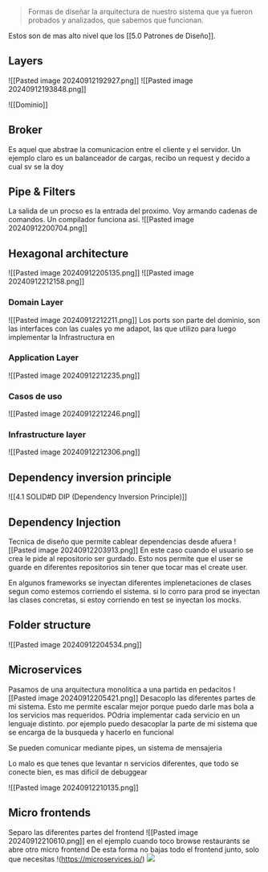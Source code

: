 > Formas de diseñar la arquitectura de nuestro sistema que ya fueron probados y analizados, que sabemos que funcionan.

Estos son de mas alto nivel que los [[5.0 Patrones de Diseño]].

## Layers 

![[Pasted image 20240912192927.png]]
![[Pasted image 20240912193848.png]]

![[Dominio]]
## Broker 
Es aquel que abstrae la comunicacion entre el cliente y el servidor. Un ejemplo claro es un balanceador de cargas, recibo un request y decido a cual sv se la doy

## Pipe & Filters 
La salida de un procso es la entrada del proximo. Voy armando cadenas de comandos. Un compilador funciona asi.
![[Pasted image 20240912200704.png]]

## Hexagonal architecture
![[Pasted image 20240912205135.png]]
![[Pasted image 20240912212158.png]]

### Domain Layer
![[Pasted image 20240912212211.png]]
Los ports son parte del dominio, son las interfaces con las cuales yo me adapot, las que utilizo para luego implementar la Infrastructura en 
### Application Layer 
![[Pasted image 20240912212235.png]]

### Casos de uso 
![[Pasted image 20240912212246.png]]

### Infrastructure layer 
![[Pasted image 20240912212306.png]]

## Dependency inversion principle 
![[4.1 SOLID#D DIP (Dependency Inversion Principle)]]

## Dependency Injection 
Tecnica de diseño que permite cablear dependencias desde afuera
![[Pasted image 20240912203913.png]]
En este caso cuando el usuario se crea le pide al repositorio ser gurdado. Esto nos permite que el user se guarde en diferentes repositorios sin tener que tocar mas el create user.

En algunos frameworks se inyectan diferentes implenetaciones de clases segun como estemos corriendo el sistema. si lo corro para prod se inyectan las clases concretas, si estoy corriendo en test se inyectan los mocks.

## Folder structure
![[Pasted image 20240912204534.png]]



## Microservices 
Pasamos de una arquitectura monolitica a una partida en pedacitos
![[Pasted image 20240912205421.png]]
Desacoplo las diferentes partes de mi sistema. Esto me permite escalar mejor porque puedo darle mas bola a los servicios mas requeridos.
POdria implementar cada servicio en un lenguaje distinto. 
por ejemplo puedo desacoplar la parte de mi sistema que se encarga de la busqueda y hacerlo en funcional

Se pueden comunicar mediante pipes, un sistema de mensajeria

Lo malo es que tenes que levantar n servicios diferentes, que todo se conecte bien, es mas dificil de debuggear

![[Pasted image 20240912210135.png]]

## Micro frontends

Separo las diferentes partes del frontend
![[Pasted image 20240912210610.png]]
en el ejemplo cuando toco browse restaurants se abre otro micro frontend
De esta forma no bajas todo el frontend junto, solo que necesitas
!(https://microservices.io/)
![](https://microservices.io/)

